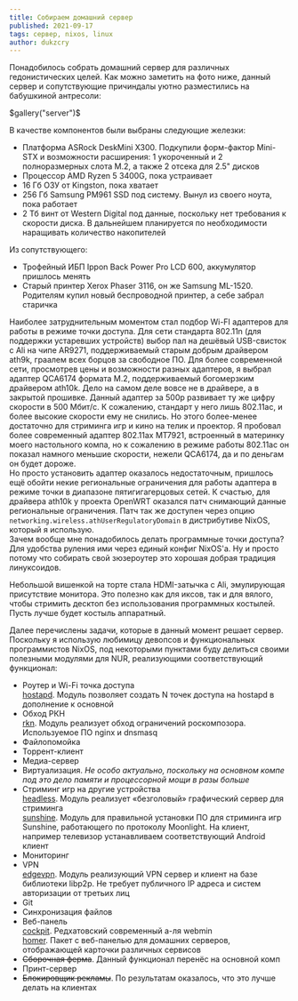 ```yaml
---
title: Собираем домашний сервер
published: 2021-09-17
tags: сервер, nixos, linux
author: dukzcry
---
```


Понадобилось собрать домашний сервер для различных гедонистических целей. Как можно заметить на фото ниже, данный сервер и сопутствующие причиндалы уютно разместились на бабушкиной антресоли:

$gallery("server")$

В качестве компонентов были выбраны следующие железки:

- Платформа ASRock DeskMini X300. Подкупили форм-фактор Mini-STX и возможности расширения: 1 укороченный и 2 полноразмерных слота M.2, а также 2 отсека для 2.5" дисков
- Процессор AMD Ryzen 5 3400G, пока устраивает
- 16 Гб ОЗУ от Kingston, пока хватает
- 256 Гб Samsung PM961 SSD под систему. Вынул из своего ноута, пока работает
- 2 Тб винт от Western Digital под данные, поскольку нет требования к скорости диска. В дальнейшем планируется по необходимости наращивать количество накопителей

Из сопутствующего:

- Трофейный ИБП Ippon Back Power Pro LCD 600, аккумулятор пришлось менять
- Старый принтер Xerox Phaser 3116, он же Samsung ML-1520. Родителям купил новый беспроводной принтер, а себе забрал старичка

Наиболее затруднительным моментом стал подбор Wi-FI адаптеров для работы в режиме точки доступа. Для сети стандарта 802.11n (для поддержки устаревших устройств) выбор пал на дешёвый USB-свисток с Ali на чипе AR9271, поддерживаемый старым добрым драйвером ath9k, граалем всех борцов за свободное ПО. Для более современной сети, просмотрев цены и возможности разных адаптеров, я выбрал адаптер QCA6174 формата M.2, поддерживаемый богомерзким драйвером ath10k. Дело на самом деле вовсе не в драйвере, а в закрытой прошивке. Данный адаптер за 500р развивает ту же цифру скорости в 500 Мбит/с. К сожалению, стандарт у него лишь 802.11ac, и более высокие скорости ему не снились. Но этого более-менее достаточно для стриминга игр и кино на телик и проектор. Я пробовал более современный адаптер 802.11ax MT7921, встроенный в материнку моего настольного компа, но к сожалению в режиме работы 802.11ac он показал намного меньшие скорости, нежели QCA6174, да и по деньгам он будет дороже.  
Но просто установить адаптер оказалось недостаточным, пришлось ещё обойти некие региональные ограничения для работы адаптера в режиме точки в диапазоне пятигигагерцовых сетей. К счастью, для драйвера ath10k у проекта OpenWRT оказался патч снимающий данные региональные ограничения. Патч так же доступен через опцию `networking.wireless.athUserRegulatoryDomain` в дистрибутиве NixOS, который я использую.  
Зачем вообще мне понадобилось делать программные точки доступа? Для удобства руления ими через единый конфиг NixOS'а. Ну и просто потому что собирать свой зюзероутер это хорошая добрая традиция линуксоидов.

Небольшой вишенкой на торте стала HDMI-затычка с Ali, эмулирующая присутствие монитора. Это полезно как для иксов, так и для вялого, чтобы стримить десктоп без использования программных костылей. Пусть лучше будет костыль аппаратный.

Далее перечислены задачи, которые в данный момент решает сервер. Поскольку я использую любимицу девопсов и функциональных программистов NixOS, под некоторыми пунктами буду делиться своими полезными модулями для NUR, реализующими соответствующий функционал:

- Роутер и Wi-Fi точка доступа  
[hostapd](https://github.com/repos-holder/nur-packages/tree/master/modules/hostapd). Модуль позволяет создать N точек доступа на hostapd в дополнение к основной
- Обход РКН  
[rkn](https://github.com/repos-holder/nur-packages/blob/master/modules/rkn.nix). Модуль реализует обход ограничений роскомпозора. Используемое ПО nginx и dnsmasq
- Файлопомойка
- Торрент-клиент
- Медиа-сервер
- Виртуализация. _Не особо актуально, поскольку на основном компе под это дело памяти и процессорной мощи в разы больше_
- Стриминг игр на другие устройства  
[headless](https://github.com/repos-holder/nur-packages/blob/master/modules/headless.nix). Модуль реализует «безголовый» графический сервер для стриминга  
[sunshine](https://github.com/repos-holder/nur-packages/blob/master/modules/sunshine.nix). Модуль для правильной установки ПО для стриминга игр Sunshine, работающего по протоколу Moonlight. На клиент, например телевизор устанавливаем соответствующий Android клиент
- Мониторинг
- VPN  
[edgevpn](https://github.com/repos-holder/nur-packages/blob/master/modules/edgevpn.nix). Модуль реализующий VPN сервер и клиент на базе библиотеки libp2p. Не требует публичного IP адреса и систем авторизации от третьих лиц
- Git
- Синхронизация файлов
- Веб-панель  
[cockpit](https://github.com/repos-holder/nur-packages/blob/master/modules/cockpit.nix). Редхатовский современный а-ля webmin  
[homer](https://github.com/repos-holder/nur-packages/blob/master/pkgs/homer.nix). Пакет с веб-панелью для домашних серверов, отображающей карточки различных сервисов 
- ~~Сборочная ферма~~. Данный функционал перенёс на основной комп
- Принт-сервер
- ~~Блокировщик рекламы~~. По результатам оказалось, что это лучше делать на клиентах